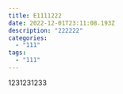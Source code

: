 ```yaml
---
title: E1111222
date: 2022-12-01T23:11:08.193Z
description: "222222"
categories:
  - "111"
tags:
  - "111"
---
```

1﻿231231233